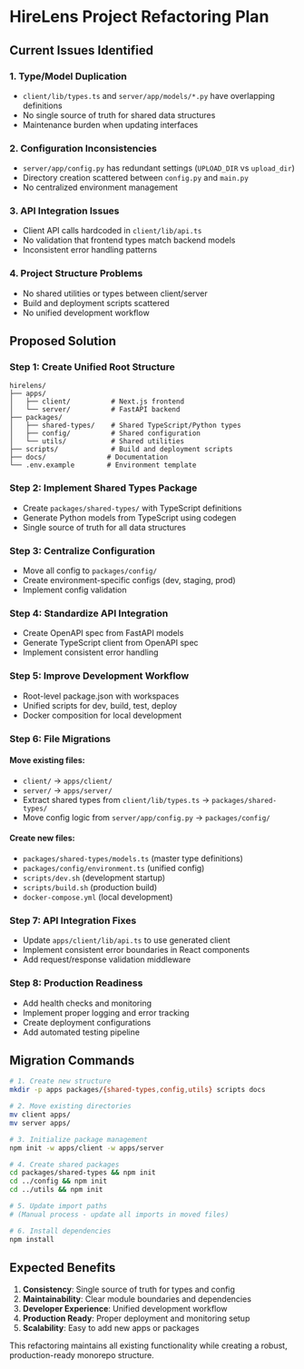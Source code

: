 # HireLens Project Refactoring Plan

## Current Issues Identified

### 1. Type/Model Duplication
- `client/lib/types.ts` and `server/app/models/*.py` have overlapping definitions
- No single source of truth for shared data structures
- Maintenance burden when updating interfaces

### 2. Configuration Inconsistencies
- `server/app/config.py` has redundant settings (`UPLOAD_DIR` vs `upload_dir`)
- Directory creation scattered between `config.py` and `main.py`
- No centralized environment management

### 3. API Integration Issues
- Client API calls hardcoded in `client/lib/api.ts`
- No validation that frontend types match backend models
- Inconsistent error handling patterns

### 4. Project Structure Problems
- No shared utilities or types between client/server
- Build and deployment scripts scattered
- No unified development workflow

## Proposed Solution

### Step 1: Create Unified Root Structure
```
hirelens/
├── apps/
│   ├── client/          # Next.js frontend
│   └── server/          # FastAPI backend  
├── packages/
│   ├── shared-types/    # Shared TypeScript/Python types
│   ├── config/          # Shared configuration
│   └── utils/           # Shared utilities
├── scripts/             # Build and deployment scripts
├── docs/               # Documentation
└── .env.example        # Environment template
```

### Step 2: Implement Shared Types Package
- Create `packages/shared-types/` with TypeScript definitions
- Generate Python models from TypeScript using codegen
- Single source of truth for all data structures

### Step 3: Centralize Configuration
- Move all config to `packages/config/`
- Create environment-specific configs (dev, staging, prod)
- Implement config validation

### Step 4: Standardize API Integration
- Create OpenAPI spec from FastAPI models
- Generate TypeScript client from OpenAPI spec
- Implement consistent error handling

### Step 5: Improve Development Workflow
- Root-level package.json with workspaces
- Unified scripts for dev, build, test, deploy
- Docker composition for local development

### Step 6: File Migrations

#### Move existing files:
- `client/` → `apps/client/`
- `server/` → `apps/server/`
- Extract shared types from `client/lib/types.ts` → `packages/shared-types/`
- Move config logic from `server/app/config.py` → `packages/config/`

#### Create new files:
- `packages/shared-types/models.ts` (master type definitions)
- `packages/config/environment.ts` (unified config)
- `scripts/dev.sh` (development startup)
- `scripts/build.sh` (production build)
- `docker-compose.yml` (local development)

### Step 7: API Integration Fixes
- Update `apps/client/lib/api.ts` to use generated client
- Implement consistent error boundaries in React components
- Add request/response validation middleware

### Step 8: Production Readiness
- Add health checks and monitoring
- Implement proper logging and error tracking
- Create deployment configurations
- Add automated testing pipeline

## Migration Commands

```bash
# 1. Create new structure
mkdir -p apps packages/{shared-types,config,utils} scripts docs

# 2. Move existing directories
mv client apps/
mv server apps/

# 3. Initialize package management
npm init -w apps/client -w apps/server

# 4. Create shared packages
cd packages/shared-types && npm init
cd ../config && npm init
cd ../utils && npm init

# 5. Update import paths
# (Manual process - update all imports in moved files)

# 6. Install dependencies
npm install
```

## Expected Benefits

1. **Consistency**: Single source of truth for types and config
2. **Maintainability**: Clear module boundaries and dependencies
3. **Developer Experience**: Unified development workflow
4. **Production Ready**: Proper deployment and monitoring setup
5. **Scalability**: Easy to add new apps or packages

This refactoring maintains all existing functionality while creating a robust, production-ready monorepo structure.